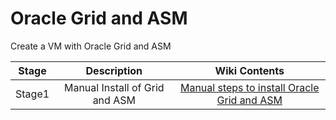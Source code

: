 # Oracle Grid and ASM

Create a VM with Oracle Grid and ASM


| Stage | Description | Wiki Contents|
| ------------- |:-------------:|:-------------:|
| Stage1 | Manual Install of Grid and ASM | [Manual steps to install Oracle Grid and ASM](https://github.com/anthshor/oracle-grid-asm/wiki)|

 
